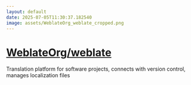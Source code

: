 ```yaml
---
layout: default
date: 2025-07-05T11:30:37.182540
image: assets/WeblateOrg_weblate_cropped.png
---
```


# [WeblateOrg/weblate](https://github.com/WeblateOrg/weblate)

Translation platform for software projects, connects with version control, manages localization files
